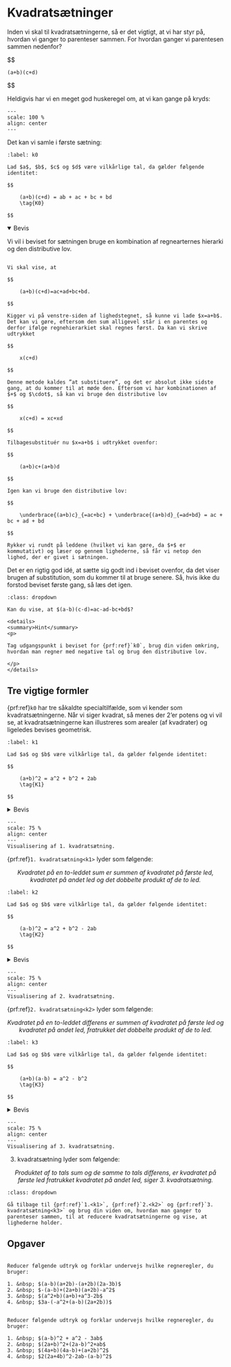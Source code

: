 # Kvadratsætninger
Inden vi skal til kvadratsætningerne, så er det vigtigt, at vi har styr på, hvordan vi ganger to parenteser sammen. For hvordan ganger vi parentesen sammen nedenfor?

$$

    (a+b)(c+d)

$$

Heldigvis har vi en meget god huskeregel om, at vi kan gange på kryds:

```{figure} k0.gif
---
scale: 100 %
align: center
---
```

Det kan vi samle i første sætning:

```{prf:sætning} 
:label: k0

Lad $a$, $b$, $c$ og $d$ være vilkårlige tal, da gælder følgende identitet:

$$

    (a+b)(c+d) = ab + ac + bc + bd 
    \tag{K0} 

$$

```
<details open style = "margin-block-end: 1em">

<summary>Bevis</summary>

<p> 

Vi vil i beviset for sætningen bruge en kombination af regnearternes hierarki og den distributive lov.

```{prf:bevis} 

Vi skal vise, at 

$$

    (a+b)(c+d)=ac+ad+bc+bd.

$$

Kigger vi på venstre-siden af lighedstegnet, så kunne vi lade $x=a+b$. Det kan vi gøre, eftersom den sum alligevel står i en parentes og derfor ifølge regnehierarkiet skal regnes først. Da kan vi skrive udtrykket

$$

    x(c+d)

$$

Denne metode kaldes ”at substituere”, og det er absolut ikke sidste gang, at du kommer til at møde den. Eftersom vi har kombinationen af $+$ og $\cdot$, så kan vi bruge den distributive lov

$$

    x(c+d) = xc+xd

$$

Tilbagesubstituér nu $x=a+b$ i udtrykket ovenfor:

$$

    (a+b)c+(a+b)d

$$

Igen kan vi bruge den distributive lov:

$$

    \underbrace{(a+b)c}_{=ac+bc} + \underbrace{(a+b)d}_{=ad+bd} = ac + bc + ad + bd

$$

Rykker vi rundt på leddene (hvilket vi kan gøre, da $+$ er kommutativt) og læser op gennem lighederne, så får vi netop den lighed, der er givet i sætningen.
```

</p>

</details>


Det er en rigtig god idé, at sætte sig godt ind i beviset ovenfor, da det viser brugen af substitution, som du kommer til at bruge senere. Så, hvis ikke du forstod beviset første gang, så læs det igen.

```{exercise}
:class: dropdown

Kan du vise, at $(a-b)(c-d)=ac-ad-bc+bd$? 

<details>
<summary>Hint</summary>
<p>

Tag udgangspunkt i beviset for {prf:ref}`k0`, brug din viden omkring, hvordan man regner med negative tal og brug den distributive lov.

</p>
</details>

```

## Tre vigtige formler

{prf:ref}`k0` har tre såkaldte specialtilfælde, som vi kender som kvadratsætningerne. Når vi siger kvadrat, så menes der 2’er potens og vi vil se, at kvadratsætningerne kan illustreres som arealer (af kvadrater) og ligeledes bevises geometrisk. 

```{prf:sætning} 1. kvadratsætning
:label: k1

Lad $a$ og $b$ være vilkårlige tal, da gælder følgende identitet:

$$

    (a+b)^2 = a^2 + b^2 + 2ab
    \tag{K1} 

$$

```

<details style = "margin-block-end: 1em;">

<summary>Bevis</summary>

<p> 

Vi vil bevise ligheden ved brug af geometri. Vi ved, hvordan vi finder arealer af firkanter og det vil vi bruge her.

````{prf:bevis}
:class: text

Ligheden kan vises ved følgende nedbrydning af kvadratet med sidelængden $a+b$:

```{figure} sqthm1.gif
---
scale: 50 %
align: center
---
```

Kvadratet på den to-leddet sum kan nedbrydes i mindre firkanter og når disse lægges sammen, så fås netop 1. kvadratsætning.

````

</p>

</details>

```{figure} 1kvadratthm.png
---
scale: 75 %
align: center
---
Visualisering af 1. kvadratsætning.

```

{prf:ref}`1. kvadratsætning<k1>` lyder som følgende: 

*<center>Kvadratet på en to-leddet sum er summen af kvadratet på første led, kvadratet på andet led og det dobbelte produkt af de to led.</center>*

```{prf:sætning} 2. kvadratsætning
:label: k2

Lad $a$ og $b$ være vilkårlige tal, da gælder følgende identitet:

$$

    (a-b)^2 = a^2 + b^2 - 2ab
    \tag{K2} 

$$

```

<details style = "margin-block-end: 1em">

<summary>Bevis</summary>

<p> 

Vi vil bevise ligheden ved brug af geometri. Vi ved, hvordan vi finder arealer af firkanter og det vil vi bruge her.

````{prf:bevis}
:class: text

For at kunne bevise sætningen geometrisk, så vil vi antage, at sidelængden $a$ opfylder, at den er længere end $b$, det vil sige at $0<b<a$: 

```{figure} sqthm2.gif
---
scale: 50 %
align: center
---
```

Vi ser, at kvadratet med sidelængden $a$ kan nedbrydes og vi kan opstille følgende lighed:

$$

    a^2 = b^2 + (a-b)^2 + 2b(a-b)

$$

Hvis vi reducerer højresiden af ligheden, så får vi

$$

    b^2 + (a-b)^2 + 2b(a-b) = b^2 + (a-b)^2 + 2ab - 2b^2 = (a-b)^2 + 2ab - b^2

$$

Indsætter vi det reduceret udtryk fra før, så kan vi omrokere, så vi får det ønskede:

$$
\begin{align*}
& & a^2 &= (a-b)^2 + 2ab - b^2 & \\
&\Leftrightarrow & (a-b)^2 &= a^2 + b^2 - 2ab & 
\end{align*}
$$

````
</p>

</details>

```{figure} 2kvadratthm.png
---
scale: 75 %
align: center
---
Visualisering af 2. kvadratsætning.

```

{prf:ref}`2. kvadratsætning<k2>` lyder som følgende: 

*<center>Kvadratet på en to-leddet differens er summen af kvadratet på første led og kvadratet på andet led, fratrukket det dobbelte produkt af de to led.</center>*

```{prf:sætning} 3. kvadratsætning
:label: k3

Lad $a$ og $b$ være vilkårlige tal, da gælder følgende identitet:

$$

    (a+b)(a-b) = a^2 - b^2
    \tag{K3} 

$$

```

<details style = "margin-block-end: 1em">

<summary>Bevis</summary>

<p>

Vi vil bevise ligheden ved brug af geometri. Vi ved, hvordan vi finder arealer af firkanter og det vil vi bruge her.

````{prf:bevis}
:class: text

Ligesom {prf:ref}`2. kvadratsætning<k2>`, vil vi antage, at $0<b<a$, og da har vi:

```{figure} sqthm3.gif
---
scale: 50 %
align: center
---
```

Vi forestiller os, at vi rykker det opmarkerede kvadrat med sidelængderne $a-b$ og $b$, så den ryger i forlængelse med rektanglet med sidelængderne $a$ og $a-b$. Vi kan se, at arealerne er velbevarede, hvilket betyder, at ligheden fra sætningen må gælde.

````

</p>

</details>

```{figure} 3kvadratthm.png
---
scale: 75 %
align: center
---
Visualisering af 3. kvadratsætning.

```

3. kvadratsætning lyder som følgende: 

*<center>Produktet af to tals sum og de samme to tals differens, er kvadratet på første led fratrukket kvadratet på andet led, siger 3. kvadratsætning.</center>*

```{exercise} Algebraisk visning af kvadratsætningerne
:class: dropdown

Gå tilbage til {prf:ref}`1.<k1>`, {prf:ref}`2.<k2>` og {prf:ref}`3. kvadratsætning<k3>` og brug din viden om, hvordan man ganger to parenteser sammen, til at reducere kvadratsætningerne og vise, at lighederne holder.

```


## Opgaver

```{prf:opgave}

Reducer følgende udtryk og forklar undervejs hvilke regneregler, du bruger:

1. &nbsp; $(a-b)(a+2b)-(a+2b)(2a-3b)$ 
2. &nbsp; $-(a-b)+(2a+b)(a+2b)-a^2$ 
3. &nbsp; $(a^2+b)(a+b)+a^3-2b$ 
4. &nbsp; $3a-(-a^2+(a-b)(2a+2b))$ 

```

```{prf:opgave}

Reducer følgende udtryk og forklar undervejs hvilke regneregler, du bruger:

1. &nbsp; $(a-b)^2 + a^2 - 3ab$
2. &nbsp; $(2a+b)^2+(2a-b)^2+ab$
3. &nbsp; $(4a+b)(4a-b)+(a+2b)^2$
4. &nbsp; $2(2a+4b)^2-2ab-(a-b)^2$ 

```